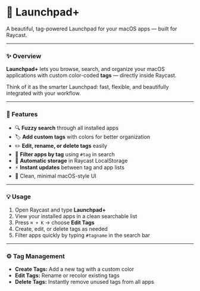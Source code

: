 # 🚀 Launchpad+

A beautiful, tag-powered Launchpad for your macOS apps — built for Raycast.

---

### ✨ Overview

**Launchpad+** lets you browse, search, and organize your macOS applications with custom color-coded **tags** — directly inside Raycast.

Think of it as the smarter Launchpad: fast, flexible, and beautifully integrated with your workflow.

---

### 🎯 Features

- 🔍 **Fuzzy search** through all installed apps
- 🏷️ **Add custom tags** with colors for better organization
- ✏️ **Edit, rename, or delete tags** easily
- 🧩 **Filter apps by tag** using `#tag` in search
- 💾 **Automatic storage** in Raycast LocalStorage
- ⚡ **Instant updates** between tag and app lists
- 🎨 Clean, minimal macOS-style UI

---

### 💡 Usage

1. Open Raycast and type **Launchpad+**
2. View your installed apps in a clean searchable list
3. Press `⌘ + K` → choose **Edit Tags**
4. Create, edit, or delete tags as needed
5. Filter apps quickly by typing `#tagname` in the search bar

---

### ⚙️ Tag Management

- **Create Tags:** Add a new tag with a custom color
- **Edit Tags:** Rename or recolor existing tags
- **Delete Tags:** Instantly remove unused tags from all apps
